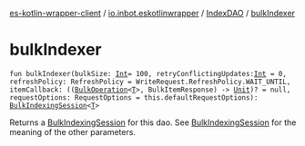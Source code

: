 [es-kotlin-wrapper-client](../../index.md) / [io.inbot.eskotlinwrapper](../index.md) / [IndexDAO](index.md) / [bulkIndexer](./bulk-indexer.md)

# bulkIndexer

`fun bulkIndexer(bulkSize: `[`Int`](https://kotlinlang.org/api/latest/jvm/stdlib/kotlin/-int/index.html)` = 100, retryConflictingUpdates: `[`Int`](https://kotlinlang.org/api/latest/jvm/stdlib/kotlin/-int/index.html)` = 0, refreshPolicy: RefreshPolicy = WriteRequest.RefreshPolicy.WAIT_UNTIL, itemCallback: ((`[`BulkOperation`](../-bulk-operation/index.md)`<`[`T`](index.md#T)`>, BulkItemResponse) -> `[`Unit`](https://kotlinlang.org/api/latest/jvm/stdlib/kotlin/-unit/index.html)`)? = null, requestOptions: RequestOptions = this.defaultRequestOptions): `[`BulkIndexingSession`](../-bulk-indexing-session/index.md)`<`[`T`](index.md#T)`>`

Returns a [BulkIndexingSession](../-bulk-indexing-session/index.md) for this dao. See [BulkIndexingSession](../-bulk-indexing-session/index.md) for the meaning of the other parameters.

